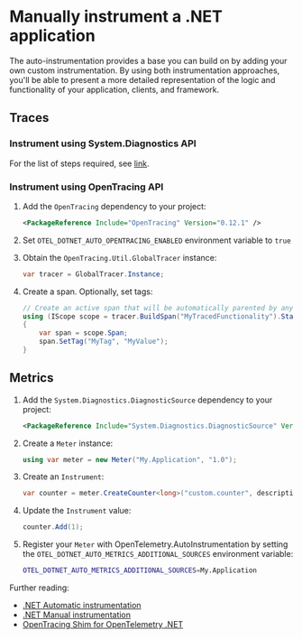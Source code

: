 # Manually instrument a .NET application

The auto-instrumentation provides a base you can build on by adding your own
custom instrumentation. By using both instrumentation approaches,
you'll be able to present a more detailed representation of the logic
and functionality of your application, clients, and framework.

## Traces

### Instrument using System.Diagnostics API

For the list of steps required, see [link](https://github.com/open-telemetry/opentelemetry-dotnet-instrumentation/blob/main/docs/manual-instrumentation.md).

### Instrument using OpenTracing API

1. Add the `OpenTracing` dependency to your project:

    ```xml
    <PackageReference Include="OpenTracing" Version="0.12.1" />
    ```

1. Set `OTEL_DOTNET_AUTO_OPENTRACING_ENABLED` environment variable to `true`

1. Obtain the `OpenTracing.Util.GlobalTracer` instance:

    ```csharp
    var tracer = GlobalTracer.Instance;
    ```

1. Create a span. Optionally, set tags:

    ```csharp
    // Create an active span that will be automatically parented by any existing span in this context
    using (IScope scope = tracer.BuildSpan("MyTracedFunctionality").StartActive(finishSpanOnDispose: true))
    {
        var span = scope.Span;
        span.SetTag("MyTag", "MyValue");        
    }    
    ```

## Metrics

1. Add the `System.Diagnostics.DiagnosticSource` dependency to your project:

    ```xml
    <PackageReference Include="System.Diagnostics.DiagnosticSource" Version="7.0.0" />
    ```

1. Create a `Meter` instance:

    ```csharp
    using var meter = new Meter("My.Application", "1.0");
    ```

1. Create an `Instrument`:

    ```csharp
    var counter = meter.CreateCounter<long>("custom.counter", description: "Custom counter's description");
    ```

1. Update the `Instrument` value:

    ```csharp
    counter.Add(1);
    ```

1. Register your `Meter` with OpenTelemetry.AutoInstrumentation by setting the
`OTEL_DOTNET_AUTO_METRICS_ADDITIONAL_SOURCES` environment variable:

    ```bash
    OTEL_DOTNET_AUTO_METRICS_ADDITIONAL_SOURCES=My.Application
    ```

Further reading:

- [.NET Automatic instrumentation](https://opentelemetry.io/docs/instrumentation/net/automatic/)
- [.NET Manual instrumentation](https://opentelemetry.io/docs/instrumentation/net/manual/)
- [OpenTracing Shim for OpenTelemetry .NET](https://github.com/open-telemetry/opentelemetry-dotnet/tree/main/src/OpenTelemetry.Shims.OpenTracing)
